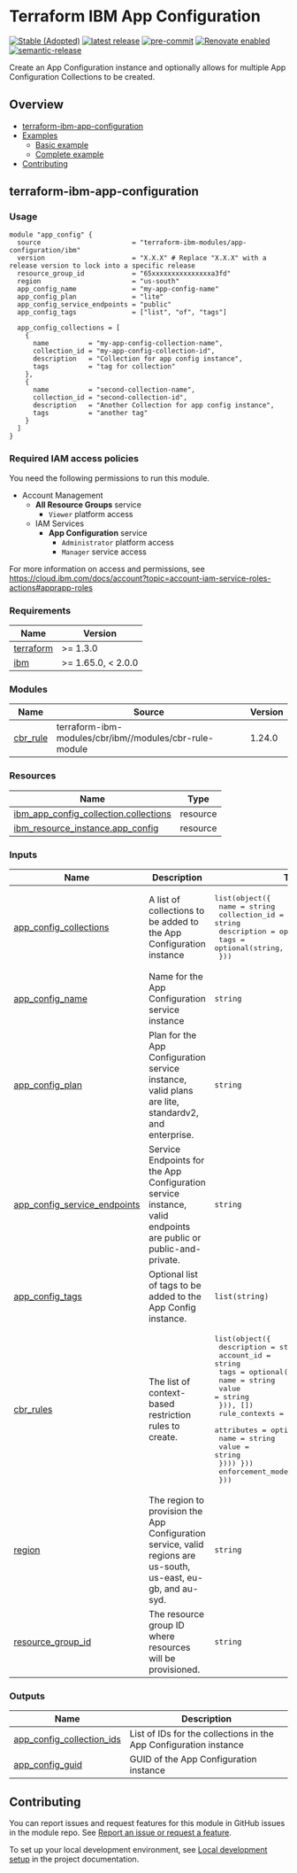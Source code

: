 # Terraform IBM App Configuration

[![Stable (Adopted)](https://img.shields.io/badge/Status-Stable%20(Adopted)-yellowgreen?style=plastic)](https://terraform-ibm-modules.github.io/documentation/#/badge-status)
[![latest release](https://img.shields.io/github/v/release/terraform-ibm-modules/terraform-ibm-app-configuration?logo=GitHub&sort=semver)](https://github.com/terraform-ibm-modules/terraform-ibm-app-configuration/releases/latest)
[![pre-commit](https://img.shields.io/badge/pre--commit-enabled-brightgreen?logo=pre-commit&logoColor=white)](https://github.com/pre-commit/pre-commit)
[![Renovate enabled](https://img.shields.io/badge/renovate-enabled-brightgreen.svg)](https://renovatebot.com/)
[![semantic-release](https://img.shields.io/badge/%20%20%F0%9F%93%A6%F0%9F%9A%80-semantic--release-e10079.svg)](https://github.com/semantic-release/semantic-release)

Create an App Configuration instance and optionally allows for multiple App Configuration Collections to be created.

<!--
If this repo contains any reference architectures, uncomment the heading below and links to them.
(Usually in the `/reference-architectures` directory.)
See "Reference architecture" in Authoring Guidelines in the public documentation at
https://terraform-ibm-modules.github.io/documentation/#/implementation-guidelines?id=reference-architecture
-->
<!-- ## Reference architectures -->

<!-- Below content is automatically populated via pre-commit hook -->
<!-- BEGIN OVERVIEW HOOK -->
## Overview
* [terraform-ibm-app-configuration](#terraform-ibm-app-configuration)
* [Examples](./examples)
    * [Basic example](./examples/basic)
    * [Complete example](./examples/complete)
* [Contributing](#contributing)
<!-- END OVERVIEW HOOK -->

## terraform-ibm-app-configuration

### Usage

```hcl
module "app_config" {
  source                       = "terraform-ibm-modules/app-configuration/ibm"
  version                      = "X.X.X" # Replace "X.X.X" with a release version to lock into a specific release
  resource_group_id            = "65xxxxxxxxxxxxxxxa3fd"
  region                       = "us-south"
  app_config_name              = "my-app-config-name"
  app_config_plan              = "lite"
  app_config_service_endpoints = "public"
  app_config_tags              = ["list", "of", "tags"]

  app_config_collections = [
    {
      name          = "my-app-config-collection-name",
      collection_id = "my-app-config-collection-id",
      description   = "Collection for app config instance",
      tags          = "tag for collection"
    },
    {
      name          = "second-collection-name",
      collection_id = "second-collection-id",
      description   = "Another Collection for app config instance",
      tags          = "another tag"
    }
  ]
}
```

### Required IAM access policies

You need the following permissions to run this module.

* Account Management
  * **All Resource Groups** service
    * `Viewer` platform access
  * IAM Services
    * **App Configuration** service
      * `Administrator` platform access
      * `Manager` service access

For more information on access and permissions, see <https://cloud.ibm.com/docs/account?topic=account-iam-service-roles-actions#apprapp-roles>

<!-- Below content is automatically populated via pre-commit hook -->
<!-- BEGINNING OF PRE-COMMIT-TERRAFORM DOCS HOOK -->
### Requirements

| Name | Version |
|------|---------|
| <a name="requirement_terraform"></a> [terraform](#requirement\_terraform) | >= 1.3.0 |
| <a name="requirement_ibm"></a> [ibm](#requirement\_ibm) | >= 1.65.0, < 2.0.0 |

### Modules

| Name | Source | Version |
|------|--------|---------|
| <a name="module_cbr_rule"></a> [cbr\_rule](#module\_cbr\_rule) | terraform-ibm-modules/cbr/ibm//modules/cbr-rule-module | 1.24.0 |

### Resources

| Name | Type |
|------|------|
| [ibm_app_config_collection.collections](https://registry.terraform.io/providers/IBM-Cloud/ibm/latest/docs/resources/app_config_collection) | resource |
| [ibm_resource_instance.app_config](https://registry.terraform.io/providers/IBM-Cloud/ibm/latest/docs/resources/resource_instance) | resource |

### Inputs

| Name | Description | Type | Default | Required |
|------|-------------|------|---------|:--------:|
| <a name="input_app_config_collections"></a> [app\_config\_collections](#input\_app\_config\_collections) | A list of collections to be added to the App Configuration instance | <pre>list(object({<br/>    name          = string<br/>    collection_id = string<br/>    description   = optional(string, null)<br/>    tags          = optional(string, null)<br/>  }))</pre> | `[]` | no |
| <a name="input_app_config_name"></a> [app\_config\_name](#input\_app\_config\_name) | Name for the App Configuration service instance | `string` | n/a | yes |
| <a name="input_app_config_plan"></a> [app\_config\_plan](#input\_app\_config\_plan) | Plan for the App Configuration service instance, valid plans are lite, standardv2, and enterprise. | `string` | `"lite"` | no |
| <a name="input_app_config_service_endpoints"></a> [app\_config\_service\_endpoints](#input\_app\_config\_service\_endpoints) | Service Endpoints for the App Configuration service instance, valid endpoints are public or public-and-private. | `string` | `"public-and-private"` | no |
| <a name="input_app_config_tags"></a> [app\_config\_tags](#input\_app\_config\_tags) | Optional list of tags to be added to the App Config instance. | `list(string)` | `[]` | no |
| <a name="input_cbr_rules"></a> [cbr\_rules](#input\_cbr\_rules) | The list of context-based restriction rules to create. | <pre>list(object({<br/>    description = string<br/>    account_id  = string<br/>    tags = optional(list(object({<br/>      name  = string<br/>      value = string<br/>    })), [])<br/>    rule_contexts = list(object({<br/>      attributes = optional(list(object({<br/>        name  = string<br/>        value = string<br/>    }))) }))<br/>    enforcement_mode = string<br/>  }))</pre> | `[]` | no |
| <a name="input_region"></a> [region](#input\_region) | The region to provision the App Configuration service, valid regions are us-south, us-east, eu-gb, and au-syd. | `string` | `"us-south"` | no |
| <a name="input_resource_group_id"></a> [resource\_group\_id](#input\_resource\_group\_id) | The resource group ID where resources will be provisioned. | `string` | n/a | yes |

### Outputs

| Name | Description |
|------|-------------|
| <a name="output_app_config_collection_ids"></a> [app\_config\_collection\_ids](#output\_app\_config\_collection\_ids) | List of IDs for the collections in the App Configuration instance |
| <a name="output_app_config_guid"></a> [app\_config\_guid](#output\_app\_config\_guid) | GUID of the App Configuration instance |
<!-- END OF PRE-COMMIT-TERRAFORM DOCS HOOK -->

<!-- Leave this section as is so that your module has a link to local development environment set up steps for contributors to follow -->
## Contributing

You can report issues and request features for this module in GitHub issues in the module repo. See [Report an issue or request a feature](https://github.com/terraform-ibm-modules/.github/blob/main/.github/SUPPORT.md).

To set up your local development environment, see [Local development setup](https://terraform-ibm-modules.github.io/documentation/#/local-dev-setup) in the project documentation.
